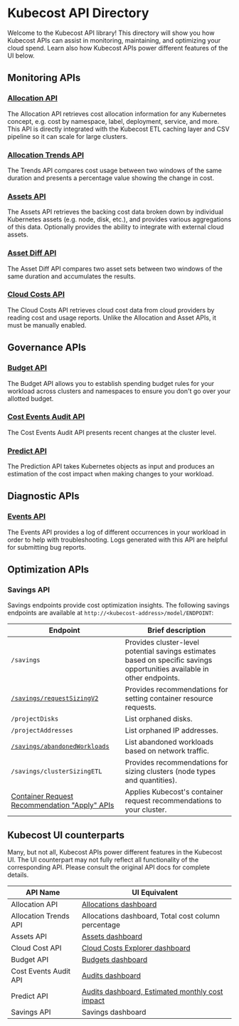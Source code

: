 # Kubecost API Directory

Welcome to the Kubecost API library! This directory will show you how Kubecost APIs can assist in monitoring, maintaining, and optimizing your cloud spend. Learn also how Kubecost APIs power different features of the UI below.

## Monitoring APIs

### [**Allocation API**](allocation.md)

The Allocation API retrieves cost allocation information for any Kubernetes concept, e.g. cost by namespace, label, deployment, service, and more. This API is directly integrated with the Kubecost ETL caching layer and CSV pipeline so it can scale for large clusters.

### [Allocation Trends API](https://docs.kubecost.com/apis/apis-overview/allocation-trends-api)

The Trends API compares cost usage between two windows of the same duration and presents a percentage value showing the change in cost.

### [**Assets API**](assets-api.md)

The Assets API retrieves the backing cost data broken down by individual Kubernetes assets (e.g. node, disk, etc.), and provides various aggregations of this data. Optionally provides the ability to integrate with external cloud assets.

### [Asset Diff API](https://docs.kubecost.com/apis/apis-overview/asset-diff)

The Asset Diff API compares two asset sets between two windows of the same duration and accumulates the results.

### [Cloud Costs API](https://docs.kubecost.com/apis/apis-overview/cloud-cost-api)

The Cloud Costs API retrieves cloud cost data from cloud providers by reading cost and usage reports. Unlike the Allocation and Asset APIs, it must be manually enabled.

## Governance APIs

### [Budget API](https://docs.kubecost.com/apis/apis-overview/budget-api)

The Budget API allows you to establish spending budget rules for your workload across clusters and namespaces to ensure you don't go over your allotted budget.

### [Cost Events Audit API](https://docs.kubecost.com/apis/apis-overview/cost-events-audit-api)

The Cost Events Audit API presents recent changes at the cluster level.

### [Predict API](https://docs.kubecost.com/apis/apis-overview/spec-cost-prediction-api)

The Prediction API takes Kubernetes objects as input and produces an estimation of the cost impact when making changes to your workload.

## Diagnostic APIs

### [**Events API**](api-events.md)

The Events API provides a log of different occurrences in your workload in order to help with troubleshooting. Logs generated with this API are helpful for submitting bug reports.

## Optimization APIs

### Savings API

Savings endpoints provide cost optimization insights. The following savings endpoints are available at `http://<kubecost-address>/model/ENDPOINT`:

| Endpoint                                                                                                                       | Brief description                                                                                                        |
| ------------------------------------------------------------------------------------------------------------------------------ | ------------------------------------------------------------------------------------------------------------------------ |
| `/savings`                                                                                                                     | Provides cluster-level potential savings estimates based on specific savings opportunities available in other endpoints. |
| [`/savings/requestSizingV2`](https://docs.kubecost.com/apis/apis-overview/api-request-right-sizing-v2)                         | Provides recommendations for setting container resource requests.                                                        |
| `/projectDisks`                                                                                                                | List orphaned disks.                                                                                                     |
| `/projectAddresses`                                                                                                            | List orphaned IP addresses.                                                                                              |
| [`/savings/abandonedWorkloads`](api-abandoned-workloads.md)                                                                    | List abandoned workloads based on network traffic.                                                                       |
| `/savings/clusterSizingETL`                                                                                                    | Provides recommendations for sizing clusters (node types and quantities).                                                |
| [Container Request Recommendation "Apply" APIs](https://docs.kubecost.com/apis/apis-overview/api-request-recommendation-apply) | Applies Kubecost's container request recommendations to your cluster.                                                    |

## Kubecost UI counterparts

Many, but not all, Kubecost APIs power different features in the Kubecost UI. The UI counterpart may not fully reflect all functionality of the corresponding API. Please consult the original API docs for complete details.

| API Name              | UI Equivalent                                                                                                                                    |
| --------------------- | ------------------------------------------------------------------------------------------------------------------------------------------------ |
| Allocation API        | [Allocations dashboard](https://docs.kubecost.com/using-kubecost/getting-started/cost-allocation)                                                |
| Allocation Trends API | Allocations dashboard, Total cost column percentage                                                                                              |
| Assets API            | [Assets dashboard](https://docs.kubecost.com/using-kubecost/getting-started/assets)                                                              |
| Cloud Cost API        | [Cloud Costs Explorer dashboard](https://docs.kubecost.com/using-kubecost/getting-started/cloud-costs-explorer)                                  |
| Budget API            | [Budgets dashboard](https://docs.kubecost.com/using-kubecost/getting-started/budgets)                                                            |
| Cost Events Audit API | [Audits dashboard](https://docs.kubecost.com/using-kubecost/getting-started/audits)                                                              |
| Predict API           | [Audits dashboard, Estimated monthly cost impact](https://docs.kubecost.com/using-kubecost/getting-started/audits#estimated-monthly-cost-impact) |
| Savings API           | Savings dashboard                                                                                                                                |
